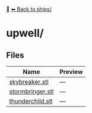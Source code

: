 📁 [⬅ Back to ships/](../README.md)

# upwell/

## Files

| Name | Preview |
|------|---------|
| [skybreaker.stl](./skybreaker.stl) | — |
| [stormbringer.stl](./stormbringer.stl) | — |
| [thunderchild.stl](./thunderchild.stl) | — |